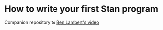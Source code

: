 # How to write your first Stan program

Companion repository to [Ben Lambert's video](https://www.youtube.com/watch?v=YZZSYIx1-mw)